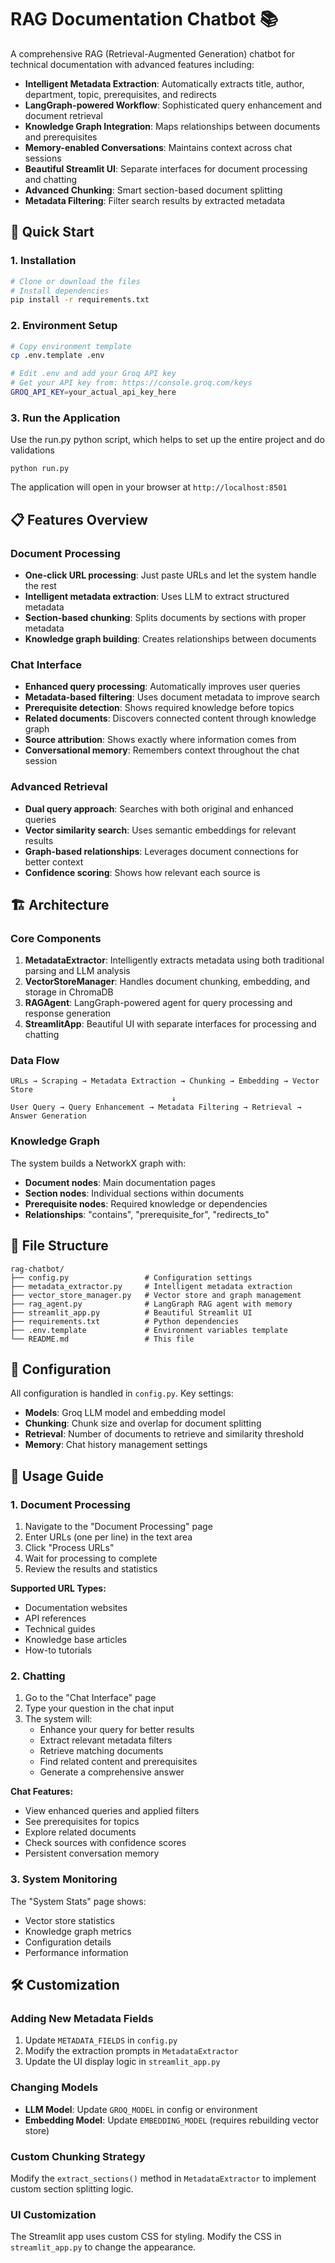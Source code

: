 # RAG Documentation Chatbot 📚

A comprehensive RAG (Retrieval-Augmented Generation) chatbot for technical documentation with advanced features including:

- **Intelligent Metadata Extraction**: Automatically extracts title, author, department, topic, prerequisites, and redirects
- **LangGraph-powered Workflow**: Sophisticated query enhancement and document retrieval
- **Knowledge Graph Integration**: Maps relationships between documents and prerequisites
- **Memory-enabled Conversations**: Maintains context across chat sessions
- **Beautiful Streamlit UI**: Separate interfaces for document processing and chatting
- **Advanced Chunking**: Smart section-based document splitting
- **Metadata Filtering**: Filter search results by extracted metadata

## 🚀 Quick Start

### 1. Installation

```bash
# Clone or download the files
# Install dependencies
pip install -r requirements.txt
```

### 2. Environment Setup

```bash
# Copy environment template
cp .env.template .env

# Edit .env and add your Groq API key
# Get your API key from: https://console.groq.com/keys
GROQ_API_KEY=your_actual_api_key_here
```

### 3. Run the Application

Use the run.py python script, which helps to set up the entire project and do validations

```
python run.py
```

The application will open in your browser at `http://localhost:8501`

## 📋 Features Overview

### Document Processing

- **One-click URL processing**: Just paste URLs and let the system handle the rest
- **Intelligent metadata extraction**: Uses LLM to extract structured metadata
- **Section-based chunking**: Splits documents by sections with proper metadata
- **Knowledge graph building**: Creates relationships between documents

### Chat Interface

- **Enhanced query processing**: Automatically improves user queries
- **Metadata-based filtering**: Uses document metadata to improve search
- **Prerequisite detection**: Shows required knowledge before topics
- **Related documents**: Discovers connected content through knowledge graph
- **Source attribution**: Shows exactly where information comes from
- **Conversational memory**: Remembers context throughout the chat session

### Advanced Retrieval

- **Dual query approach**: Searches with both original and enhanced queries
- **Vector similarity search**: Uses semantic embeddings for relevant results
- **Graph-based relationships**: Leverages document connections for better context
- **Confidence scoring**: Shows how relevant each source is

## 🏗️ Architecture

### Core Components

1. **MetadataExtractor**: Intelligently extracts metadata using both traditional parsing and LLM analysis
2. **VectorStoreManager**: Handles document chunking, embedding, and storage in ChromaDB
3. **RAGAgent**: LangGraph-powered agent for query processing and response generation
4. **StreamlitApp**: Beautiful UI with separate interfaces for processing and chatting

### Data Flow

```
URLs → Scraping → Metadata Extraction → Chunking → Embedding → Vector Store
                                    ↓
User Query → Query Enhancement → Metadata Filtering → Retrieval → Answer Generation
```

### Knowledge Graph

The system builds a NetworkX graph with:

- **Document nodes**: Main documentation pages
- **Section nodes**: Individual sections within documents
- **Prerequisite nodes**: Required knowledge or dependencies
- **Relationships**: "contains", "prerequisite_for", "redirects_to"

## 📁 File Structure

```
rag-chatbot/
├── config.py                 # Configuration settings
├── metadata_extractor.py     # Intelligent metadata extraction
├── vector_store_manager.py   # Vector store and graph management
├── rag_agent.py              # LangGraph RAG agent with memory
├── streamlit_app.py          # Beautiful Streamlit UI
├── requirements.txt          # Python dependencies
├── .env.template             # Environment variables template
└── README.md                 # This file
```

## 🔧 Configuration

All configuration is handled in `config.py`. Key settings:

- **Models**: Groq LLM model and embedding model
- **Chunking**: Chunk size and overlap for document splitting
- **Retrieval**: Number of documents to retrieve and similarity threshold
- **Memory**: Chat history management settings

## 📖 Usage Guide

### 1. Document Processing

1. Navigate to the "Document Processing" page
2. Enter URLs (one per line) in the text area
3. Click "Process URLs"
4. Wait for processing to complete
5. Review the results and statistics

**Supported URL Types:**

- Documentation websites
- API references
- Technical guides
- Knowledge base articles
- How-to tutorials

### 2. Chatting

1. Go to the "Chat Interface" page
2. Type your question in the chat input
3. The system will:
   - Enhance your query for better results
   - Extract relevant metadata filters
   - Retrieve matching documents
   - Find related content and prerequisites
   - Generate a comprehensive answer

**Chat Features:**

- View enhanced queries and applied filters
- See prerequisites for topics
- Explore related documents
- Check sources with confidence scores
- Persistent conversation memory

### 3. System Monitoring

The "System Stats" page shows:

- Vector store statistics
- Knowledge graph metrics
- Configuration details
- Performance information

## 🛠️ Customization

### Adding New Metadata Fields

1. Update `METADATA_FIELDS` in `config.py`
2. Modify the extraction prompts in `MetadataExtractor`
3. Update the UI display logic in `streamlit_app.py`

### Changing Models

- **LLM Model**: Update `GROQ_MODEL` in config or environment
- **Embedding Model**: Update `EMBEDDING_MODEL` (requires rebuilding vector store)

### Custom Chunking Strategy

Modify the `extract_sections()` method in `MetadataExtractor` to implement custom section splitting logic.

### UI Customization

The Streamlit app uses custom CSS for styling. Modify the CSS in `streamlit_app.py` to change the appearance.
